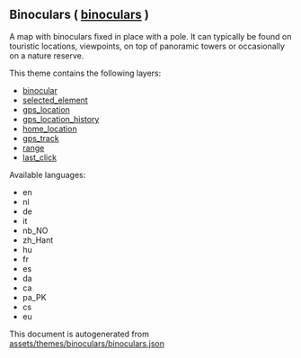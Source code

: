 [//]: # (WARNING: this file is automatically generated. Please find the sources at the bottom and edit those sources)

 Binoculars ( [binoculars](https://mapcomplete.org/binoculars) ) 
-----------------------------------------------------------------



A map with binoculars fixed in place with a pole. It can typically be found on touristic locations, viewpoints, on top of panoramic towers or occasionally on a nature reserve.

This theme contains the following layers:



  - [binocular](../Layers/binocular.md)
  - [selected_element](../Layers/selected_element.md)
  - [gps_location](../Layers/gps_location.md)
  - [gps_location_history](../Layers/gps_location_history.md)
  - [home_location](../Layers/home_location.md)
  - [gps_track](../Layers/gps_track.md)
  - [range](../Layers/range.md)
  - [last_click](../Layers/last_click.md)


Available languages:



  - en
  - nl
  - de
  - it
  - nb_NO
  - zh_Hant
  - hu
  - fr
  - es
  - da
  - ca
  - pa_PK
  - cs
  - eu
 

This document is autogenerated from [assets/themes/binoculars/binoculars.json](https://github.com/pietervdvn/MapComplete/blob/develop/assets/themes/binoculars/binoculars.json)
